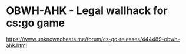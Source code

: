 # OBWH-AHK - Legal wallhack for cs:go game

https://www.unknowncheats.me/forum/cs-go-releases/444489-obwh-ahk.html
